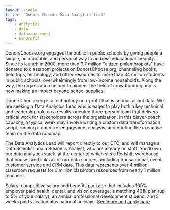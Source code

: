 ```yaml
---
layout: single
title:  "Donors Choose: Data Analytics Lead"
tags: 
    - analytics
    - data
    - datamanagement
    - nonprofit
---
```

DonorsChoose.org engages the public in public schools by giving people a simple, accountable, and personal way to address educational inequity.
Since its launch in 2000, more than 3.7 million "citizen philanthropists" have donated to classroom projects on DonorsChoose.org, channeling books, field trips, technology, and other resources to more than 34 million students in public schools, overwhelmingly from low-income households. Along the way, the organization helped to pioneer the field of crowdfunding and is now making an impact beyond school supplies.

DonorsChoose.org is a technology non-profit that is serious about data. We are seeking a Data Analytics Lead who is eager to play both a key technical and leadership role on a results-oriented three-person team that delivers critical work for stakeholders across the organization. In this player-coach capacity, a typical week may involve writing a custom data transformation script, running a donor re-engagement analysis, and briefing the executive team on the data roadmap.

The Data Analytics Lead will report directly to our CTO, and will manage a Data Scientist and a Business Analyst, who are already on staff. You’ll own our data analytics stack, at the center of which sits a Redshift warehouse that houses and links all of our data sources, including transactional, event, customer service and CRM data. This data represents over 4 million classroom requests for 6 million classroom resources from nearly 1 million teachers.

Salary: competitive salary and benefits package that includes 100% employer paid health, dental, and vision coverage; a matching 401k plan (up to 5% of your salary); an annual professional development stipend; and 5 weeks paid vacation plus national holidays.
[See more and apply here](https://boards.greenhouse.io/donorschoose/jobs/4318657002?gh_src=207318a72)
